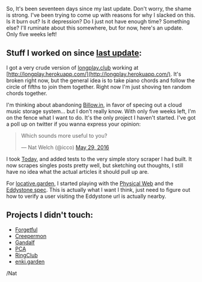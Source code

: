 So, It's been seventeen days since my last update. Don't worry, the shame is strong. I've been trying to come up with reasons for why I slacked on this. Is it burn out? Is it depression? Do I just not have enough time? Something else? I'll ruminate about this somewhere, but for now, here's an update. Only five weeks left!

Stuff I worked on since [last update](https://writing.natwelch.com/post/582):
-----------------------------------------------------------------------------

I got a very crude version of [longplay.club](https://github.com/icco/longplay.club) working at [http://longplay.herokuapp.com/](http://longplay.herokuapp.com/). It's broken right now, but the general idea is to take piano chords and follow the circle of fifths to join them together. Right now I'm just shoving ten random chords together.

I'm thinking about abandoning [Billow.in](https://github.com/icco/billowin), in favor of specing out a cloud music storage system... but I don't really know. With only five weeks left, I'm on the fence what I want to do. It's the only project I haven't started. I've got a poll up on twitter if you wanna express your opinion:

> Which sounds more useful to you?
> 
> — Nat Welch (@icco) [May 29, 2016](https://twitter.com/icco/status/737035822382338049)

I took [Today](https://github.com/icco/today), and added tests to the very simple story scraper I had built. It now scrapes singles posts pretty well, but sketching out thoughts, I still have no idea what the actual articles it should pull up are.

For [locative.garden](https://github.com/icco/locative.garden), I started playing with the [Physical Web](https://google.github.io/physical-web/) and the [Eddystone spec](https://developers.google.com/beacons/). This is actually what I want I think, just need to figure out how to verify a user visiting the Eddystone url is actually nearby.

Projects I didn't touch:
------------------------

*   [Forgetful](https://github.com/icco/forgetful)
*   [Creepermon](https://github.com/icco/creepermon)
*   [Gandalf](https://github.com/icco/gandalf)
*   [PCA](https://github.com/icco/pca)
*   [RingClub](https://github.com/icco/ringclub)
*   [enki.garden](https://github.com/icco/enki.garden)

/Nat